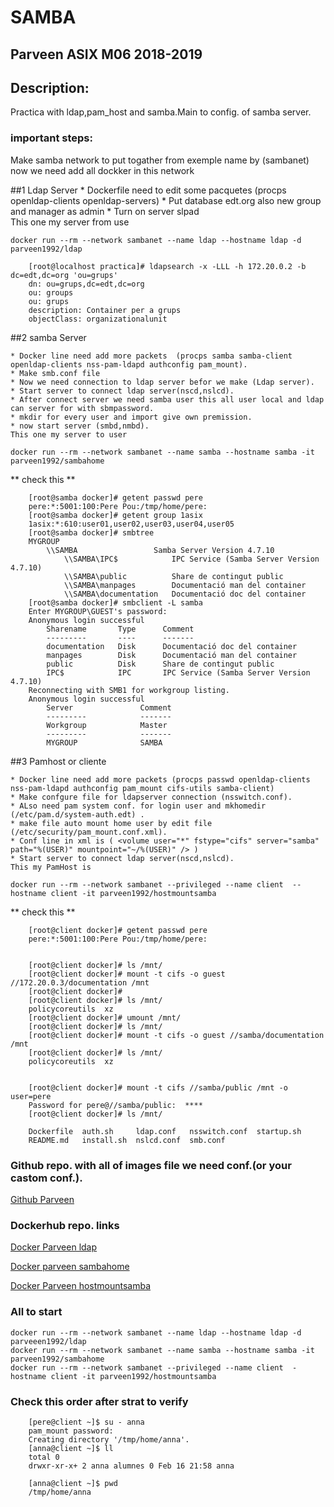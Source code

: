 # SAMBA

## Parveen ASIX M06 2018-2019


## Description:

Practica with ldap,pam_host and samba.Main to config. of samba server. 

### important steps:

Make samba network to put togather from exemple name by (sambanet)
now we need add all dockker in this network

##1 Ldap Server
	* Dockerfile need to edit some pacquetes  (procps openldap-clients openldap-servers)
	* Put database edt.org also new group and manager as admin
	* Turn on server slpad	
	This one my server from use
	
```
docker run --rm --network sambanet --name ldap --hostname ldap -d parveen1992/ldap
```

```
	[root@localhost practica]# ldapsearch -x -LLL -h 172.20.0.2 -b dc=edt,dc=org 'ou=grups'
	dn: ou=grups,dc=edt,dc=org
	ou: groups
	ou: grups
	description: Container per a grups
	objectClass: organizationalunit
```

##2 samba Server
	
	* Docker line need add more packets  (procps samba samba-client openldap-clients nss-pam-ldapd authconfig pam_mount).
	* Make smb.conf file 
	* Now we need connection to ldap server befor we make (Ldap server).
	* Start server to connect ldap server(nscd,nslcd).
	* After connect server we need samba user this all user local and ldap can server for with sbmpassword.
	* mkdir for every user and import give own premission.
	* now start server (smbd,nmbd).
	This one my server to user
	
```
docker run --rm --network sambanet --name samba --hostname samba -it parveen1992/sambahome
```

** check this **
	
```
	[root@samba docker]# getent passwd pere
	pere:*:5001:100:Pere Pou:/tmp/home/pere:
	[root@samba docker]# getent group 1asix
	1asix:*:610:user01,user02,user03,user04,user05
	[root@samba docker]# smbtree         
	MYGROUP
		\\SAMBA          		Samba Server Version 4.7.10
			\\SAMBA\IPC$           	IPC Service (Samba Server Version 4.7.10)
			\\SAMBA\public         	Share de contingut public
			\\SAMBA\manpages       	Documentació man del container
			\\SAMBA\documentation  	Documentació doc del container
	[root@samba docker]# smbclient -L samba
	Enter MYGROUP\GUEST's password: 
	Anonymous login successful
		Sharename       Type      Comment
		---------       ----      -------
		documentation   Disk      Documentació doc del container
		manpages        Disk      Documentació man del container
		public          Disk      Share de contingut public
		IPC$            IPC       IPC Service (Samba Server Version 4.7.10)
	Reconnecting with SMB1 for workgroup listing.
	Anonymous login successful
		Server               Comment
		---------            -------
		Workgroup            Master
		---------            -------
		MYGROUP              SAMBA
```


##3 Pamhost or cliente
	
	* Docker line need add more packets (procps passwd openldap-clients nss-pam-ldapd authconfig pam_mount cifs-utils samba-client)
	* Make confgure file for ldapserver connection (nsswitch.conf).
	* ALso need pam system conf. for login user and mkhomedir (/etc/pam.d/system-auth.edt) .
	* make file auto mount home user by edit file (/etc/security/pam_mount.conf.xml).
	* Conf line in xml is ( <volume user="*" fstype="cifs" server="samba" path="%(USER)" mountpoint="~/%(USER)" /> )
	* Start server to connect ldap server(nscd,nslcd).
	This my PamHost is
	
```
docker run --rm --network sambanet --privileged --name client  --hostname client -it parveen1992/hostmountsamba
```

** check this ** 
	
```
	[root@client docker]# getent passwd pere
	pere:*:5001:100:Pere Pou:/tmp/home/pere:


	[root@client docker]# ls /mnt/
	[root@client docker]# mount -t cifs -o guest //172.20.0.3/documentation /mnt
	[root@client docker]# 
	[root@client docker]# ls /mnt/
	policycoreutils  xz
	[root@client docker]# umount /mnt/
	[root@client docker]# ls /mnt/
	[root@client docker]# mount -t cifs -o guest //samba/documentation /mnt
	[root@client docker]# ls /mnt/
	policycoreutils  xz


	[root@client docker]# mount -t cifs //samba/public /mnt -o user=pere
	Password for pere@//samba/public:  ****
	[root@client docker]# ls /mnt/

	Dockerfile  auth.sh     ldap.conf   nsswitch.conf  startup.sh
	README.md   install.sh  nslcd.conf  smb.conf
```	



### Github repo. with all of images file we need conf.(or your castom conf.). 

[Github Parveen](https://github.com/parveen1/sambahomepam)


### Dockerhub repo. links

[Docker Parveen ldap](https://cloud.docker.com/u/parveen1992/repository/docker/parveen1992/ldap)

[Docker parveen sambahome](https://cloud.docker.com/u/parveen1992/repository/docker/parveen1992/sambahome)

[Docker Parveen hostmountsamba](https://cloud.docker.com/u/parveen1992/repository/docker/parveen1992/hostmountsamba)

### All to start

```
docker run --rm --network sambanet --name ldap --hostname ldap -d parveeen1992/ldap
docker run --rm --network sambanet --name samba --hostname samba -it parveen1992/sambahome
docker run --rm --network sambanet --privileged --name client  -hostname client -it parveen1992/hostmountsamba 
```

### Check this order after strat to verify

```
	[pere@client ~]$ su - anna
	pam_mount password:
	Creating directory '/tmp/home/anna'.
	[anna@client ~]$ ll
	total 0
	drwxr-xr-x+ 2 anna alumnes 0 Feb 16 21:58 anna

	[anna@client ~]$ pwd
	/tmp/home/anna
```
